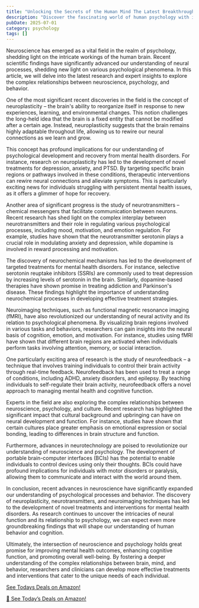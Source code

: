 ```yaml
---
title: "Unlocking the Secrets of the Human Mind The Latest Breakthroughs in Neuroscience and Psychology"
description: "Discover the fascinating world of human psychology with insights into behavior, mental health, cognitive science, and the latest psychological research."
pubDate: 2025-07-01
category: psychology
tags: []
---
```


Neuroscience has emerged as a vital field in the realm of psychology, shedding light on the intricate workings of the human brain. Recent scientific findings have significantly advanced our understanding of neural processes, shedding new light on various psychological phenomena. In this article, we will delve into the latest research and expert insights to explore the complex relationships between neuroscience, psychology, and behavior.

One of the most significant recent discoveries in the field is the concept of neuroplasticity – the brain's ability to reorganize itself in response to new experiences, learning, and environmental changes. This notion challenges the long-held idea that the brain is a fixed entity that cannot be modified after a certain age. Instead, neuroplasticity suggests that the brain remains highly adaptable throughout life, allowing us to rewire our neural connections as we learn and grow.

This concept has profound implications for our understanding of psychological development and recovery from mental health disorders. For instance, research on neuroplasticity has led to the development of novel treatments for depression, anxiety, and PTSD. By targeting specific brain regions or pathways involved in these conditions, therapeutic interventions can rewire neural connections and alleviate symptoms. This is particularly exciting news for individuals struggling with persistent mental health issues, as it offers a glimmer of hope for recovery.

Another area of significant progress is the study of neurotransmitters – chemical messengers that facilitate communication between neurons. Recent research has shed light on the complex interplay between neurotransmitters and their role in regulating various psychological processes, including mood, motivation, and emotion regulation. For example, studies have shown that the neurotransmitter serotonin plays a crucial role in modulating anxiety and depression, while dopamine is involved in reward processing and motivation.

The discovery of neurochemical mechanisms has led to the development of targeted treatments for mental health disorders. For instance, selective serotonin reuptake inhibitors (SSRIs) are commonly used to treat depression by increasing levels of serotonin in the brain. Similarly, dopamine-based therapies have shown promise in treating addiction and Parkinson's disease. These findings highlight the importance of understanding neurochemical processes in developing effective treatment strategies.

Neuroimaging techniques, such as functional magnetic resonance imaging (fMRI), have also revolutionized our understanding of neural activity and its relation to psychological phenomena. By visualizing brain regions involved in various tasks and behaviors, researchers can gain insights into the neural basis of cognition, emotion, and motivation. For instance, studies using fMRI have shown that different brain regions are activated when individuals perform tasks involving attention, memory, or social interaction.

One particularly exciting area of research is the study of neurofeedback – a technique that involves training individuals to control their brain activity through real-time feedback. Neurofeedback has been used to treat a range of conditions, including ADHD, anxiety disorders, and epilepsy. By teaching individuals to self-regulate their brain activity, neurofeedback offers a novel approach to managing mental health and cognitive function.

Experts in the field are also exploring the complex relationships between neuroscience, psychology, and culture. Recent research has highlighted the significant impact that cultural background and upbringing can have on neural development and function. For instance, studies have shown that certain cultures place greater emphasis on emotional expression or social bonding, leading to differences in brain structure and function.

Furthermore, advances in neurotechnology are poised to revolutionize our understanding of neuroscience and psychology. The development of portable brain-computer interfaces (BCIs) has the potential to enable individuals to control devices using only their thoughts. BCIs could have profound implications for individuals with motor disorders or paralysis, allowing them to communicate and interact with the world around them.

In conclusion, recent advances in neuroscience have significantly expanded our understanding of psychological processes and behavior. The discovery of neuroplasticity, neurotransmitters, and neuroimaging techniques has led to the development of novel treatments and interventions for mental health disorders. As research continues to uncover the intricacies of neural function and its relationship to psychology, we can expect even more groundbreaking findings that will shape our understanding of human behavior and cognition.

Ultimately, the intersection of neuroscience and psychology holds great promise for improving mental health outcomes, enhancing cognitive function, and promoting overall well-being. By fostering a deeper understanding of the complex relationships between brain, mind, and behavior, researchers and clinicians can develop more effective treatments and interventions that cater to the unique needs of each individual.

[ See Todays Deals on Amazon!](https://amzn.to/3UjsCWp)

[🛒 See Today’s Deals on Amazon!](https://amzn.to/3UjsCWp)
